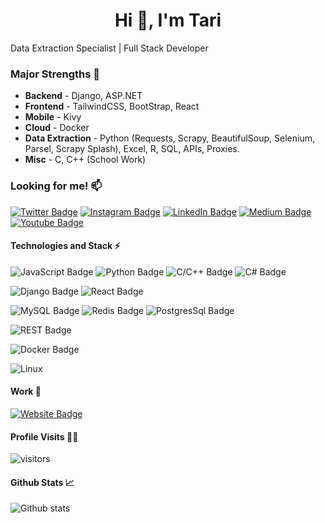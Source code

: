 <h1 align="center">Hi 👋, I'm Tari</h1>

Data Extraction Specialist | Full Stack Developer

### Major Strengths 💪

- <b>Backend</b> - Django, ASP.NET
- <b>Frontend</b> - TailwindCSS, BootStrap, React
- <b>Mobile</b> - Kivy
- <b>Cloud</b> - Docker
- <b>Data Extraction</b> - Python (Requests, Scrapy, BeautifulSoup, Selenium, Parsel, Scrapy Splash), Excel, R, SQL, APIs, Proxies.
- <b>Misc</b> - C, C++ (School Work)

  
### Looking for me! 📫

[![Twitter Badge](https://img.shields.io/badge/Twitter-1DA1F2?style=for-the-badge&logo=twitter&logoColor=white
)](https://x.com/tariyekorogha)
[![Instagram Badge](https://img.shields.io/badge/Instagram-E4405F?style=for-the-badge&logo=instagram&logoColor=white
)](https://www.instagram.com/atari.can/)
[![LinkedIn Badge](https://img.shields.io/badge/LinkedIn-0077B5?style=for-the-badge&logo=linkedin&logoColor=white
)](https://www.linkedin.com/in/tari-yekorogha/)
[![Medium Badge](https://img.shields.io/badge/Medium-12100E?style=for-the-badge&logo=medium&logoColor=white
)](https://medium.com/@tariyekorogha)
[![Youtube Badge](https://img.shields.io/badge/Youtube-FF0000?style=for-the-badge&logo=youtube&logoColor=white
)](https://www.youtube.com/@tariyekorogha4980)

#### Technologies and Stack ⚡️

![JavaScript Badge](https://img.shields.io/badge/JavaScript-F7DF1E?style=for-the-badge&logo=javascript&logoColor=black)
![Python Badge](https://img.shields.io/badge/Python-3776AB?style=for-the-badge&logo=python&logoColor=white)
![C/C++ Badge](https://img.shields.io/badge/C/C++-00599C?style=for-the-badge&logo=c%2B%2B&logoColor=white)
![C# Badge](https://img.shields.io/badge/C%23-purple)



![Django Badge](https://img.shields.io/badge/Django-092E20?style=for-the-badge&logo=django&logoColor=white)
![React Badge](https://img.shields.io/badge/React-20232A?style=for-the-badge&logo=react&logoColor=61DAFB)




![MySQL Badge](https://img.shields.io/badge/MySQL-00000F?style=for-the-badge&logo=mysql&logoColor=white)
![Redis Badge](https://img.shields.io/badge/Redis-DC382D?style=for-the-badge&logo=redis&logoColor=white)
![PostgresSql Badge](https://img.shields.io/badge/PostgresSql-336791?style=for-the-badge&logo=postgresql&logoColor=white)

![REST Badge](https://img.shields.io/badge/REST-02569B?style=for-the-badge&logo=swagger&logoColor=white)


![Docker Badge](https://img.shields.io/badge/Docker-2CA5E0?style=for-the-badge&logo=docker&logoColor=white)


![Linux](https://img.shields.io/badge/Linux-FCC624?style=for-the-badge&logo=linux&logoColor=black)



#### Work 💼

[![Website Badge](https://img.shields.io/badge/Portfolio_Website-232C2E?style=for-the-badge&logo=atandt&logoColor=white
)](https://upwork.com/freelancers/tariy)

#### Profile Visits 🕵️‍♂️

![visitors](https://komarev.com/ghpvc/?username=kingtroga&style=for-the-badge)

#### Github Stats 📈

![Github stats](https://github-readme-stats.vercel.app/api?username=kingtroga&count_private=true&theme=dark)
 
